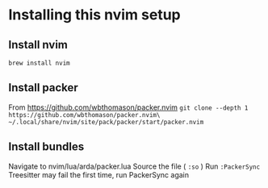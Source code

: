 # Installing this nvim setup

## Install nvim 
`brew install nvim`

## Install packer
From https://github.com/wbthomason/packer.nvim
`git clone --depth 1 https://github.com/wbthomason/packer.nvim\
 ~/.local/share/nvim/site/pack/packer/start/packer.nvim`

## Install bundles
Navigate to nvim/lua/arda/packer.lua
Source the file ( `:so` )
Run `:PackerSync`
Treesitter may fail the first time, run PackerSync again
